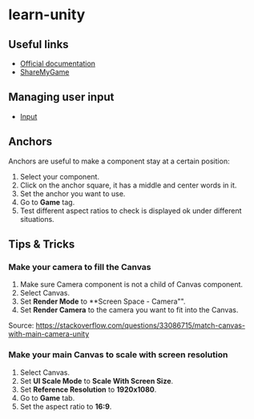 # learn-unity

## Useful links

- [Official documentation](https://docs.unity3d.com/2020.2/Documentation/ScriptReference/)
- [ShareMyGame](https://sharemygame.com/)


## Managing user input

- [Input](https://docs.unity3d.com/2020.2/Documentation/ScriptReference/Input.html)

## Anchors

Anchors are useful to make a component stay at a certain position:

1. Select your component.
2. Click on the anchor square, it has a middle and center words in it.
3. Set the anchor you want to use.
4. Go to **Game** tag.
5. Test different aspect ratios to check is displayed ok under different situations.


## Tips & Tricks

### Make your camera to fill the Canvas

1. Make sure Camera component is not a child of Canvas component.
2. Select Canvas.
3. Set **Render Mode** to **Screen Space - Camera"".
4. Set **Render Camera** to the camera you want to fit into the Canvas.

Source: https://stackoverflow.com/questions/33086715/match-canvas-with-main-camera-unity

### Make your main Canvas to scale with screen resolution

1. Select Canvas.
2. Set **UI Scale Mode** to **Scale With Screen Size**.
3. Set **Reference Resolution** to **1920x1080**.
4. Go to **Game** tab.
5. Set the aspect ratio to **16:9**.




